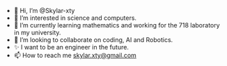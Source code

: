 - 👋 Hi, I’m @Skylar-xty
- 👀 I’m interested in science and computers.
- 🌱 I’m currently learning mathematics and working for the 718 laboratory in my university.
- 💞️ I’m looking to collaborate on coding, AI and Robotics.
- ✨ I want to be an engineer in the future.
- 📫 How to reach me skylar.xty@gmail.com

<!---
Skylar-xty/Skylar-xty is a ✨ special ✨ repository because its `README.md` (this file) appears on your GitHub profile.
You can click the Preview link to take a look at your changes.
--->
